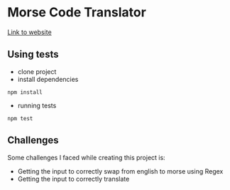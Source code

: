 # Morse Code Translator

[Link to website](https://github.com/Matt-Pepper/morse-code)

## Using tests
- clone project
- install dependencies 
```
npm install
```
- running tests
```
npm test
```


## Challenges
Some challenges I faced while creating this project is:
- Getting the input to correctly swap from english to morse using Regex
- Getting the input to correctly translate
